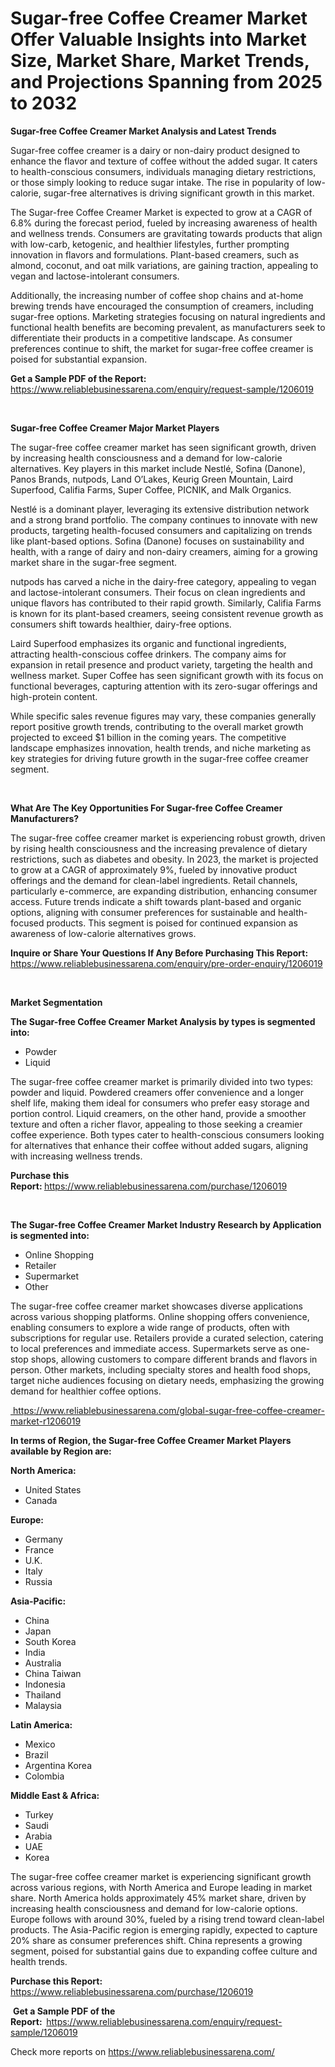 <p><h1>Sugar-free Coffee Creamer Market Offer Valuable Insights into Market Size, Market Share, Market Trends, and Projections Spanning from 2025 to 2032</h1></p><p><strong>Sugar-free Coffee Creamer Market Analysis and Latest Trends</strong></p>
<p><p>Sugar-free coffee creamer is a dairy or non-dairy product designed to enhance the flavor and texture of coffee without the added sugar. It caters to health-conscious consumers, individuals managing dietary restrictions, or those simply looking to reduce sugar intake. The rise in popularity of low-calorie, sugar-free alternatives is driving significant growth in this market.</p><p>The Sugar-free Coffee Creamer Market is expected to grow at a CAGR of 6.8% during the forecast period, fueled by increasing awareness of health and wellness trends. Consumers are gravitating towards products that align with low-carb, ketogenic, and healthier lifestyles, further prompting innovation in flavors and formulations. Plant-based creamers, such as almond, coconut, and oat milk variations, are gaining traction, appealing to vegan and lactose-intolerant consumers. </p><p>Additionally, the increasing number of coffee shop chains and at-home brewing trends have encouraged the consumption of creamers, including sugar-free options. Marketing strategies focusing on natural ingredients and functional health benefits are becoming prevalent, as manufacturers seek to differentiate their products in a competitive landscape. As consumer preferences continue to shift, the market for sugar-free coffee creamer is poised for substantial expansion.</p></p>
<p><strong>Get a Sample PDF of the Report:&nbsp;</strong> <a href="https://www.reliablebusinessarena.com/enquiry/request-sample/1206019?utm_campaign=2527&utm_medium=2&utm_source=Github&utm_content=ia&utm_term=07042025&utm_id=sugar-free-coffee-creamer">https://www.reliablebusinessarena.com/enquiry/request-sample/1206019</a></p>
<p>&nbsp;</p>
<p><strong>Sugar-free Coffee Creamer Major Market Players</strong></p>
<p><p>The sugar-free coffee creamer market has seen significant growth, driven by increasing health consciousness and a demand for low-calorie alternatives. Key players in this market include Nestlé, Sofina (Danone), Panos Brands, nutpods, Land O’Lakes, Keurig Green Mountain, Laird Superfood, Califia Farms, Super Coffee, PICNIK, and Malk Organics.</p><p>Nestlé is a dominant player, leveraging its extensive distribution network and a strong brand portfolio. The company continues to innovate with new products, targeting health-focused consumers and capitalizing on trends like plant-based options. Sofina (Danone) focuses on sustainability and health, with a range of dairy and non-dairy creamers, aiming for a growing market share in the sugar-free segment.</p><p>nutpods has carved a niche in the dairy-free category, appealing to vegan and lactose-intolerant consumers. Their focus on clean ingredients and unique flavors has contributed to their rapid growth. Similarly, Califia Farms is known for its plant-based creamers, seeing consistent revenue growth as consumers shift towards healthier, dairy-free options.</p><p>Laird Superfood emphasizes its organic and functional ingredients, attracting health-conscious coffee drinkers. The company aims for expansion in retail presence and product variety, targeting the health and wellness market. Super Coffee has seen significant growth with its focus on functional beverages, capturing attention with its zero-sugar offerings and high-protein content.</p><p>While specific sales revenue figures may vary, these companies generally report positive growth trends, contributing to the overall market growth projected to exceed $1 billion in the coming years. The competitive landscape emphasizes innovation, health trends, and niche marketing as key strategies for driving future growth in the sugar-free coffee creamer segment.</p></p>
<p>&nbsp;</p>
<p><strong>What Are The Key Opportunities For Sugar-free Coffee Creamer Manufacturers?</strong></p>
<p><p>The sugar-free coffee creamer market is experiencing robust growth, driven by rising health consciousness and the increasing prevalence of dietary restrictions, such as diabetes and obesity. In 2023, the market is projected to grow at a CAGR of approximately 9%, fueled by innovative product offerings and the demand for clean-label ingredients. Retail channels, particularly e-commerce, are expanding distribution, enhancing consumer access. Future trends indicate a shift towards plant-based and organic options, aligning with consumer preferences for sustainable and health-focused products. This segment is poised for continued expansion as awareness of low-calorie alternatives grows.</p></p>
<p><strong>Inquire or Share Your Questions If Any Before Purchasing This Report:</strong> <a href="https://www.reliablebusinessarena.com/enquiry/pre-order-enquiry/1206019?utm_campaign=2527&utm_medium=2&utm_source=Github&utm_content=ia&utm_term=07042025&utm_id=sugar-free-coffee-creamer">https://www.reliablebusinessarena.com/enquiry/pre-order-enquiry/1206019</a></p>
<p>&nbsp;</p>
<p><strong>Market Segmentation</strong></p>
<p><strong>The Sugar-free Coffee Creamer Market Analysis by types is segmented into:</strong></p>
<p><ul><li>Powder</li><li>Liquid</li></ul></p>
<p><p>The sugar-free coffee creamer market is primarily divided into two types: powder and liquid. Powdered creamers offer convenience and a longer shelf life, making them ideal for consumers who prefer easy storage and portion control. Liquid creamers, on the other hand, provide a smoother texture and often a richer flavor, appealing to those seeking a creamier coffee experience. Both types cater to health-conscious consumers looking for alternatives that enhance their coffee without added sugars, aligning with increasing wellness trends.</p></p>
<p><strong>Purchase this Report:&nbsp;</strong><a href="https://www.reliablebusinessarena.com/purchase/1206019?utm_campaign=2527&utm_medium=2&utm_source=Github&utm_content=ia&utm_term=07042025&utm_id=sugar-free-coffee-creamer">https://www.reliablebusinessarena.com/purchase/1206019</a></p>
<p>&nbsp;</p>
<p><strong>The Sugar-free Coffee Creamer Market Industry Research by Application is segmented into:</strong></p>
<p><ul><li>Online Shopping</li><li>Retailer</li><li>Supermarket</li><li>Other</li></ul></p>
<p><p>The sugar-free coffee creamer market showcases diverse applications across various shopping platforms. Online shopping offers convenience, enabling consumers to explore a wide range of products, often with subscriptions for regular use. Retailers provide a curated selection, catering to local preferences and immediate access. Supermarkets serve as one-stop shops, allowing customers to compare different brands and flavors in person. Other markets, including specialty stores and health food shops, target niche audiences focusing on dietary needs, emphasizing the growing demand for healthier coffee options.</p></p>
<p><a href="https://www.reliablebusinessarena.com/global-sugar-free-coffee-creamer-market-r1206019?utm_campaign=2527&utm_medium=2&utm_source=Github&utm_content=ia&utm_term=07042025&utm_id=sugar-free-coffee-creamer">&nbsp;https://www.reliablebusinessarena.com/global-sugar-free-coffee-creamer-market-r1206019</a></p>
<p><strong>In terms of Region, the Sugar-free Coffee Creamer Market Players available by Region are:</strong></p>
<p>
    <p> <strong> North America: </strong>
        <ul>
            <li>United States</li>
            <li>Canada</li>
        </ul>
        </p> 
    <p> <strong> Europe: </strong>
        <ul>
            <li>Germany</li>
            <li>France</li>
            <li>U.K.</li>
            <li>Italy</li>
            <li>Russia</li>
        </ul>
        </p> 
    <p> <strong> Asia-Pacific: </strong>
        <ul>
            <li>China</li>
            <li>Japan</li>
            <li>South Korea</li>
            <li>India</li>
            <li>Australia</li>
            <li>China Taiwan</li>
            <li>Indonesia</li>
            <li>Thailand</li>
            <li>Malaysia</li>
        </ul>
        </p> 
    <p> <strong> Latin America: </strong>
        <ul>
            <li>Mexico</li>
            <li>Brazil</li>
            <li>Argentina Korea</li>
            <li>Colombia</li>
        </ul>
        </p> 
    <p> <strong> Middle East & Africa: </strong>
        <ul>
            <li>Turkey</li>
            <li>Saudi</li>
            <li>Arabia</li>
            <li>UAE</li>
            <li>Korea</li>
        </ul>
    </p>
    </p>
<p><p>The sugar-free coffee creamer market is experiencing significant growth across various regions, with North America and Europe leading in market share. North America holds approximately 45% market share, driven by increasing health consciousness and demand for low-calorie options. Europe follows with around 30%, fueled by a rising trend toward clean-label products. The Asia-Pacific region is emerging rapidly, expected to capture 20% share as consumer preferences shift. China represents a growing segment, poised for substantial gains due to expanding coffee culture and health trends.</p></p>
<p><strong>Purchase this Report: </strong><a href="https://www.reliablebusinessarena.com/purchase/1206019?utm_campaign=2527&utm_medium=2&utm_source=Github&utm_content=ia&utm_term=07042025&utm_id=sugar-free-coffee-creamer">https://www.reliablebusinessarena.com/purchase/1206019</a></p>
<p>&nbsp;<strong>Get a Sample PDF of the Report:&nbsp;&nbsp;</strong><a href="https://www.reliablebusinessarena.com/enquiry/request-sample/1206019?utm_campaign=2527&utm_medium=2&utm_source=Github&utm_content=ia&utm_term=07042025&utm_id=sugar-free-coffee-creamer">https://www.reliablebusinessarena.com/enquiry/request-sample/1206019</a></p>
<p><strong></strong></p>
<p>Check more reports on <a href="https://www.reliablebusinessarena.com/?utm_campaign=2527&utm_medium=2&utm_source=Github&utm_content=ia&utm_term=07042025&utm_id=sugar-free-coffee-creamer">https://www.reliablebusinessarena.com/</a></p>